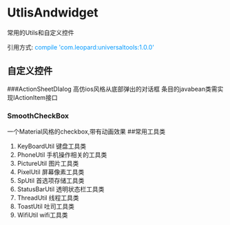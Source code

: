 # UtlisAndwidget
常用的Utils和自定义控件

引用方式:
<font color=#0099ff>compile 'com.leopard:universaltools:1.0.0'</font>
## 自定义控件
###ActionSheetDIalog
 高仿ios风格从底部弹出的对话框
 条目的javabean类需实现IActionItem接口
### SmoothCheckBox
 一个Material风格的checkbox,带有动画效果
##常用工具类
 1. KeyBoardUtil  键盘工具类
 2. PhoneUtil  手机操作相关的工具类
 3. PictureUtil 图片工具类
 4. PixelUtil 屏幕像素工具类
 5. SpUtil 首选项存储工具类
 6. StatusBarUtil 透明状态栏工具类
 7. ThreadUtil 线程工具类
 9. ToastUtil 吐司工具类
 10. WifiUtil wifi工具类

